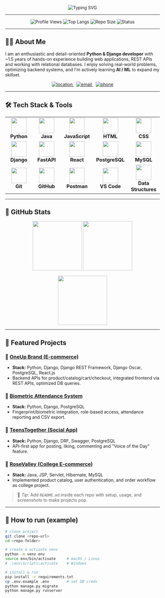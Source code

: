 <!-- ========================== HEADER - Typing SVG & Badges ========================== -->
<!-- Typing SVG Banner -->
<p align="center">
  <img src="https://readme-typing-svg.herokuapp.com?font=Fira+Code&size=25&duration=3000&pause=1000&color=00BFFF&center=true&vCenter=true&width=600&lines=Hi%2C+I'm+Mohammad+Sajid+👋;Python+Developer+💻;Backend+Enthusiast+🚀;Aspiring+AI%2FML+Learner+🤖" alt="Typing SVG" />
</p>

---

<!-- Badges -->
<p align="center">
  <img src="https://komarev.com/ghpvc/?username=VaghMohammadSajid&label=Profile%20Views&color=0e75b6&style=for-the-badge" alt="Profile Views" />
  <img src="https://img.shields.io/github/languages/top/VaghMohammadSajid/OneupBrand_Project-Admin_panel-?color=blueviolet&style=for-the-badge" alt="Top Langs" />
  <img src="https://img.shields.io/github/repo-size/VaghMohammadSajid/OneupBrand_Project-Admin_panel-?color=informational&style=for-the-badge" alt="Repo Size" />
  <img src="https://img.shields.io/badge/Looking%20for%20Opportunities-Open-brightgreen?style=for-the-badge" alt="Status" />
</p>

---

## 👨‍💻 About Me
I am an enthusiastic and detail-oriented **Python & Django developer** with ~1.5 years of hands-on experience building web applications, REST APIs and working with relational databases. I enjoy solving real-world problems, optimizing backend systems, and I'm actively learning **AI / ML** to expand my skillset.

<p align="center">
  <a href="https://www.google.com/maps/search/Himatnagar,+Gujarat,+India" target="_blank">
    <img src="https://img.shields.io/badge/Location-🏠-blue?style=flat-square&logo=googlemaps" alt="location" />
  </a>
  &nbsp;
  <a href="mailto:vaghmohammadsajid8@gmail.com">
    <img src="https://img.shields.io/badge/Email-✉️-red?style=flat-square&logo=gmail" alt="email" />
  </a>
  &nbsp;
  <a href="tel:+918980331323">
    <img src="https://img.shields.io/badge/Phone-📞-green?style=flat-square&logo=whatsapp" alt="phone" />
  </a>
</p>

---

## 🛠 Tech Stack & Tools  

<table align="center">
  <tr>
    <td align="center" width="100">
      <img src="https://skillicons.dev/icons?i=python" width="50"/><br/>
      <b>Python</b>
    </td>
    <td align="center" width="100">
      <img src="https://skillicons.dev/icons?i=java" width="50"/><br/>
      <b>Java</b>
    </td>
    <td align="center" width="100">
      <img src="https://skillicons.dev/icons?i=javascript" width="50"/><br/>
      <b>JavaScript</b>
    </td>
    <td align="center" width="100">
      <img src="https://skillicons.dev/icons?i=html" width="50"/><br/>
      <b>HTML</b>
    </td>
    <td align="center" width="100">
      <img src="https://skillicons.dev/icons?i=css" width="50"/><br/>
      <b>CSS</b>
    </td>
  </tr>
  <tr>
    <td align="center" width="100">
      <img src="https://skillicons.dev/icons?i=django" width="50"/><br/>
      <b>Django</b>
    </td>
    <td align="center" width="100">
      <img src="https://skillicons.dev/icons?i=fastapi" width="50"/><br/>
      <b>FastAPI</b>
    </td>
    <td align="center" width="100">
      <img src="https://skillicons.dev/icons?i=react" width="50"/><br/>
      <b>React</b>
    </td>
    <td align="center" width="100">
      <img src="https://skillicons.dev/icons?i=postgresql" width="50"/><br/>
      <b>PostgreSQL</b>
    </td>
    <td align="center" width="100">
      <img src="https://skillicons.dev/icons?i=mysql" width="50"/><br/>
      <b>MySQL</b>
    </td>
  </tr>
  <tr>
    <td align="center" width="100">
      <img src="https://skillicons.dev/icons?i=git" width="50"/><br/>
      <b>Git</b>
    </td>
    <td align="center" width="100">
      <img src="https://skillicons.dev/icons?i=github" width="50"/><br/>
      <b>GitHub</b>
    </td>
    <td align="center" width="100">
      <img src="https://skillicons.dev/icons?i=postman" width="50"/><br/>
      <b>Postman</b>
    </td>
    <td align="center" width="100">
      <img src="https://skillicons.dev/icons?i=vscode" width="50"/><br/>
      <b>VS Code</b>
    </td>
    <td align="center" width="100">
      <img src="https://cdn-icons-png.flaticon.com/512/2721/2721296.png" width="50"/><br/>
      <b>Data Structures</b>
    </td>
  </tr>
</table>

---

## 🌟 GitHub Stats

<p align="center">
  <img src="https://github-readme-stats.vercel.app/api?username=VaghMohammadSajid&show_icons=true&theme=tokyonight&hide_border=true" height="160" />
  <img src="https://github-readme-stats.vercel.app/api/top-langs/?username=VaghMohammadSajid&layout=compact&theme=tokyonight&hide_border=true" height="160" />
</p>

<p align="center">
  <img src="https://streak-stats.demolab.com?user=VaghMohammadSajid&theme=tokyonight&hide_border=true" height="160" />
</p>

---

## 📁 Featured Projects

### 🔹 [OneUp Brand (E-commerce)](https://github.com/VaghMohammadSajid/OneupBrand_Project-Admin_panel-)
- **Stack:** Python, Django, Django REST Framework, Django Oscar, PostgreSQL, React.js  
- Backend APIs for product/catalog/cart/checkout, integrated frontend via REST APIs, optimized DB queries.

### 🔹 [Biometric Attendance System](https://github.com/VaghMohammadSajid/biometric_attendance)
- **Stack:** Python, Django, PostgreSQL  
- Fingerprint/biometric integration, role-based access, attendance reporting and CSV export.

### 🔹 [TeensTogether (Social App)](https://github.com/VaghMohammadSajid/teens_togather)
- **Stack:** Python, Django, DRF, Swagger, PostgreSQL  
- API-first app for posting, liking, commenting and "Voice of the Day" feature.

### 🔹 [RoseValley (College E-commerce)](https://github.com/VaghMohammadSajid/RoseVally_E_Commmerce)
- **Stack:** Java, JSP, Servlet, Hibernate, MySQL  
- Implemented product catalog, user authentication, and order workflow as college project.

> 📌 _Tip:_ Add `README.md` inside each repo with setup, usage, and screenshots to make projects pop.

---

## 🧭 How to run (example)
```bash
# clone project
git clone <repo-url>
cd <repo-folder>

# create & activate venv
python -m venv env
source env/bin/activate     # macOS / Linux
# .\env\Scripts\activate    # Windows

# install & run
pip install -r requirements.txt
cp .env.example .env        # set DB creds
python manage.py migrate
python manage.py runserver
